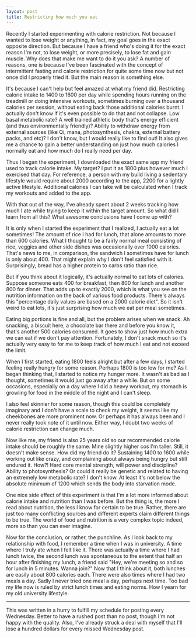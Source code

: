 ```yaml
---
layout: post
title: Restricting how much you eat
---
```


Recently I started experimenting with calorie restriction. Not because I wanted to lose weight or anything, in fact, my goal goes in the exact opposite direction. But because I have a friend who's doing it for the exact reason I'm not, to lose weight, or more precisely, to lose fat and gain muscle. Why does that make me want to do it you ask? A number of reasons, one is because I've been fascinated with the concept of intermittent fasting and calorie restriction for quite some time now but not once did I properly tried it. But the main reason is something else.

It's because I can't help but feel amazed at what my friend did. Restricting calorie intake to 1400 to 1600 per day while spending hours running on the treadmill or doing intensive workouts, sometimes burning over a thousand calories per session, without eating back those additional calories burnt. I actually don't know if it's even possible to do that and not collapse. Low basal metabolic rate? A well trained athletic body that's energy efficient (and thus environmentally friendly)? Ability to withdraw energy from external sources (like Qi, mana, photosynthesis, chakra, external battery packs, and etc)? I don't know, but I would really like to find out! It also gives me a chance to gain a better understanding on just how much calories I normally eat and how much do I really need per day.

Thus I began the experiment, I downloaded the exact same app my friend used to track calorie intake. My target? I put it as 1800 plus however much I exercised that day. For reference, a person with my build living a sedentary lifestyle would require about 2000 according to the app, 2200 for a lightly active lifestyle. Additional calories I can take will be calculated when I track my workouts and added to the app.

With that out of the way, I've already spent about 2 weeks tracking how much I ate while trying to keep it within the target amount. So what did I learn from all this? What awesome conclusions have I come up with? 

It is only when I started the experiment that I realized, I actually eat a lot sometimes! The amount of rice I had for lunch, that alone amounts to more than 600 calories. What I thought to be a fairly normal meal consisting of rice, veggies and other side dishes was occasionally over 1000 calories. That's news to me, in comparison, the sandwich I sometimes have for lunch is only about 400. That might explain why I don't feel satisfied with it. Surprisingly, bread has a higher protein to carbs ratio than rice. 

But if you think about it logically, it's actually normal to eat lots of calories. Suppose someone eats 400 for breakfast, then 800 for lunch and another 800 for dinner. That adds up to exactly 2000, which is what you see on the nutrition information on the back of various food products. There's always this "percentage daily values are based on a 2000 calorie diet". So it isn't weird to eat lots, it's just surprising how much we eat per meal sometimes. 

Eating big portions is fine and all, but the problem arises when we snack. Ah snacking, a biscuit here, a chocolate bar there and before you know it, that's another 500 calories consumed. It goes to show just how much extra we can eat if we don't pay attention. Fortunately, I don't snack much so it's actually very easy to for me to keep track of how much I eat and not exceed the limit. 

When I first started, eating 1800 feels alright but after a few days, I started feeling really hungry for some reason. Perhaps 1800 is too low for me? As I began thinking that, I started to notice my hunger more. It wasn't as bad as I thought, sometimes it would just go away after a while. But on some occasions, especially on a day where I did a heavy workout, my stomach is growling for food in the middle of the night and I can't sleep. 

I also feel skinnier for some reason, though this could be completely imaginary and I don't have a scale to check my weight, it seems like my cheekbones are more prominent now. Or perhaps it has always been and I never really took note of it until now. Either way, I doubt two weeks of calorie restriction can change much. 

Now like me, my friend is also 25 years old so our recommended calorie intake should be roughly the same. Mine slightly higher cos I'm taller. Still, it doesn't make sense. How did my friend do it? Sustaining 1400 to 1600 while working out like crazy, and complaining about always being hungry but still endured it. How?! Hard core mental strength, will power and discipline? Ability to photosynthesis? Or could it really be genetic and related to having an extremely low metabolic rate? I don't know. At least it's not below the absolute minimum of 1200 which sends the body into starvation mode.

One nice side effect of this experiment is that I'm a lot more informed about calorie intake and nutrition than I was before. But the thing is, the more I read about nutrition, the less I know for certain to be true. Rather, there are just too many conflicting sources and different experts claim different things to be true. The world of food and nutrition is a very complex topic indeed, more so than you can ever imagine. 

Now for the conclusion, or rather, the punchline. As I look back to my relationship with food, I remember a time when I was in university. A time where I truly ate when I felt like it. There was actually a time where I had lunch twice, the second lunch was spontaneous to the extent that half an hour after finishing my lunch, a friend said "Hey, we're meeting so and so for lunch in 5 minutes. Wanna join?" Now that I think about it, both lunches are easily about 800 calories each. There were also times where I had two meals a day. Sadly I never tried one meal a day, perhaps next time. Too bad my life now is ruled by strict lunch times and eating norms. How I yearn for my old university lifestyle. 

---
This was written in a hurry to fulfill my schedule for posting every Wednesday. Better to have a rushed post than no post, though I'm not happy with the quality. Also, I've already struck a deal with myself that I'll lose a hundred dollars for every missed Wednesday post.